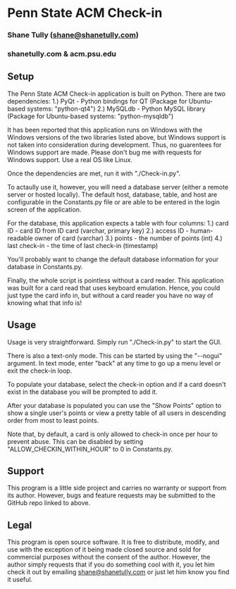 # Penn State ACM Check-in

### Shane Tully (shane@shanetully.com)
### shanetully.com & acm.psu.edu

## Setup

The Penn State ACM Check-in application is built on Python. 
There are two dependencies:
   1.) PyQt - Python bindings for QT   (Package for Ubuntu-based systems: "python-qt4")
   2.) MySQLdb - Python MySQL library  (Package for Ubuntu-based systems: "python-mysqldb")

It has been reported that this application runs on Windows with the Windows versions of the two libraries listed above,
but Windows support is not taken into consideration during development. Thus, no guarentees for Windows support are made.
Please don't bug me with requests for Windows support. Use a real OS like Linux.

Once the dependencies are met, run it with "./Check-in.py".

To actaully use it, however, you will need a database server (either a remote server or hosted locally).
The default host, database, table, and host are configurable in the Constants.py file or are able to
be entered in the login screen of the application.

For the database, this application expects a table with four columns:
   1.) card ID        - card ID from ID card (varchar, primary key)
   2.) access ID      - human-readable owner of card (varchar)
   3.) points         - the number of points (int)
   4.) last check-in  - the time of last check-in (timestamp)

You'll probably want to change the default database information for your database in Constants.py.

Finally, the whole script is pointless without a card reader. This application was built for a card read that 
uses keyboard emulation. Hence, you could just type the card info in, but without a card reader you have no way of 
knowing what that info is!


## Usage

Usage is very straightforward. Simply run "./Check-in.py" to start the GUI.

There is also a text-only mode. This can be started by using the "--nogui" argument.
In text mode, enter "back" at any time to go up a menu level or exit the check-in loop.

To populate your database, select the check-in option and if a card doesn't exist in the database 
you will be prompted to add it.

After your database is populated you can use the "Show Points" option to show a single user's points or view a pretty
table of all users in descending order from most to least points.

Note that, by default, a card is only allowed to check-in once per hour to prevent abuse. This can
be disabled by setting "ALLOW_CHECKIN_WITHIN_HOUR" to 0 in Constants.py.


## Support
This program is a little side project and carries no warranty or support
from its author. However, bugs and feature requests may be submitted to the GitHub repo
linked to above.


## Legal
This program is open source software. It is free to distribute, modify, and use
with the exception of it being made closed source and sold for commercial purposes
without the consent of the author. However, the author simply requests that if you 
do something cool with it, you let him check it out by emailing shane@shanetully.com 
or just let him know you find it useful.

